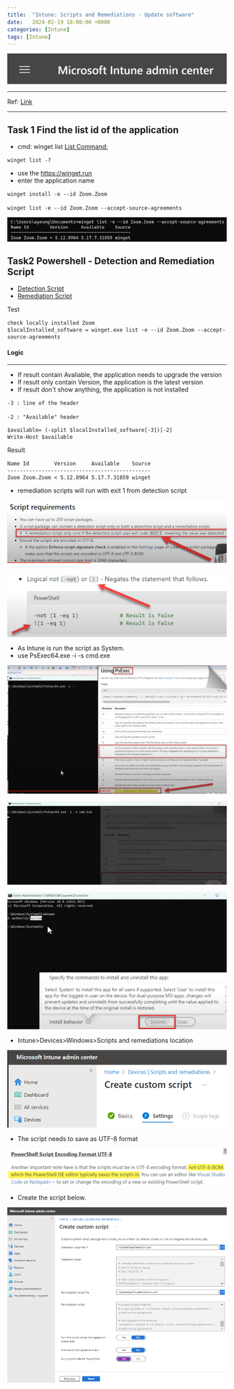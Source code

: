 ```yaml
---
title:  "Intune: Scripts and Remediations - Update software"
date:   2024-02-19 18:00:00 +0000
categories: [Intune]
tags: [Intune]
---
```


![image](/assets/img/intune.png)

---
Ref: 
[Link](https://www.youtube.com/watch?v=ea0g1Y1zaek)

---
Task 1  Find the list id of the application
---

- cmd: winget list
[List Command:](https://learn.microsoft.com/en-us/windows/package-manager/winget/list)

```
winget list -?
```

- use the https://winget.run
- enter the application name

```
winget install -e --id Zoom.Zoom

winget list -e --id Zoom.Zoom --accept-source-agreements
```

![img](/assets/img/intune02.png)


Task2 Powershell - Detection and Remediation Script
---

- [Detection Script](/assets/file/InstalledAppDetection.ps1)
- [Remediation Script](/assets/file/UpdateAppToLatestVersion.ps1)


Test
```
check locally installed Zoom
$localInstalled_software = winget.exe list -e --id Zoom.Zoom --accept-source-agreements
```

#### Logic 
---
- If result contain Avaliable, the application needs to upgrade the version
- If result only contain Version, the application is the latest version 
- If result don't show anything, the application is not installed

```
-3 : line of the header

-2 : "Available" header
```
```
$available= (-split $localInstalled_software[-3])[-2]
Write-Host $available
```
Result
```
Name Id        Version     Available    Source
----------------------------------------------
Zoom Zoom.Zoom < 5.12.8964 5.17.7.31859 winget
```

- remediation scripts will run with exit 1 from detection script

![img](/assets/img/intune03.png)

![img](/assets/img/intune04.png)

- As Intune is run the script as System.
- use PsExec64.exe -i -s cmd.exe

![img](/assets/img/intune05.png)

![img](/assets/img/intune06.png)

![img](/assets/img/intune07.png)

- Intune>Devices>Windows>Scripts and remediations location

![img](/assets/img/intune08.png)

- The script needs to save as UTF-8 format 

![img](/assets/img/intune09.png)

- Create the script below.

![img](/assets/img/intune10.png)
